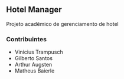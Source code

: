 ## Hotel Manager

Projeto acadêmico de gerenciamento de hotel

### Contribuintes

* Vinícius Trampusch
* Gilberto Santos
* Arthur Augsten
* Matheus Baierle